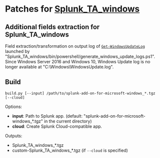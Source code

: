 # Patches for [Splunk_TA_windows](https://splunkbase.splunk.com/app/742)

## Additional fields extraction for Splunk_TA_windows

Field extraction/transformation on output log of [`Get-WindowsUpdateLog`](https://learn.microsoft.com/en-us/powershell/module/windowsupdate/get-windowsupdatelog) launched by "Splunk_TA_windows/bin/powershell/generate_windows_update_logs.ps1". Since Windows Server 2016 and Windows 10, Windows Update log is no longer available at "C:\Windows\WindowsUpdate.log".

## Build

```
build.py [--input] /path/to/splunk-add-on-for-microsoft-windows_*.tgz [--cloud]
```

Options:

- **input**: Path to Splunk app. (default: "splunk-add-on-for-microsoft-windows\_\*.tgz" in the current directory)
- **cloud**: Create Splunk Cloud-compatible app.

Outputs:

- Splunk_TA_windows\_\*.tgz
- custom-Splunk_TA_windows\_\*.tgz (if `--cloud` is specified)
